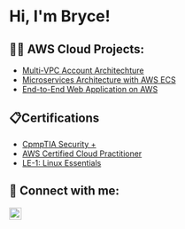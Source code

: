 <h1>Hi, I'm Bryce!
<h2>👨‍💻 AWS Cloud Projects:</h2>

  - [Multi-VPC Account Architechture](https://github.com/brycehallcloud/Multi-VPC-Account-Architecture)
  - [Microservices Architecture with AWS ECS](https://github.com/brycehallcloud/Microservices-Architecture-with-AWS-ECS)
  - [End-to-End Web Application on AWS](https://github.com/brycehallcloud/End-to-End-Web-Application-on-AWS)
 
<h2>📋Certifications</h2>

- [CpmpTIA Security +](https://www.credly.com/badges/02ed2b42-6160-4f55-8047-896fc64d0753/public_url)
- [AWS Certified Cloud Practitioner](https://www.credly.com/badges/30d4daf5-4a28-43b4-b91b-849bc7dba8ab/public_url)
- [LE-1: Linux Essentials](https://cs.lpi.org/caf/Xamman/certification/verify/LPI000591684/lut2m4e8a3)

<h2> 🤳 Connect with me:</h2>


[<img align="left" alt="JoshMadakor | LinkedIn" width="22px" src="https://cdn.jsdelivr.net/npm/simple-icons@v3/icons/linkedin.svg" />][linkedin]





[linkedin]: https://www.linkedin.com/in/brycehallcloud/

<!--
**joshmadakor1/joshmadakor1** is a ✨ _special_ ✨ repository because its `README.md` (this file) appears on your GitHub profile.

Here are some ideas to get you started:

- 🔭 I’m currently working on ...
- 🌱 I’m currently learning ...
- 👯 I’m looking to collaborate on ...
- 🤔 I’m looking for help with ...
- 💬 Ask me about ...
- 📫 How to reach me: ...
- 😄 Pronouns: ...
- ⚡ Fun fact: ...
-->
